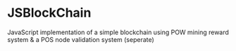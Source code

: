 # JSBlockChain
JavaScript implementation of a simple blockchain using POW mining reward system & a POS node validation system (seperate)
